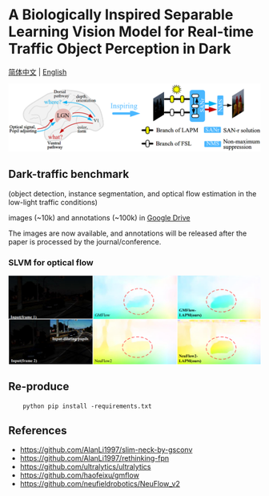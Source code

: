 # A Biologically Inspired Separable Learning Vision Model for Real-time Traffic Object Perception in Dark

[简体中文](README-zh-CN.md) | [English](README.md)
<br>

![framwk](figs/framwk.png)

## Dark-traffic benchmark
(object detection, instance segmentation, and optical flow estimation in the low-light traffic conditions)

images (~10k) and annotations (~100k) in [Google Drive](https://drive.google.com/drive/folders/1B8EzDn64bGBgyRCfppL_jhcOA3hIwnzi?usp=sharing)

The images are now available, and annotations will be released after the paper is processed by the journal/conference.

### SLVM for optical flow
![flow](figs/f10.png)

## Re-produce
        python pip install -requirements.txt
 ## References
  - https://github.com/AlanLi1997/slim-neck-by-gsconv
  - https://github.com/AlanLi1997/rethinking-fpn
  - https://github.com/ultralytics/ultralytics
  - https://github.com/haofeixu/gmflow
  - https://github.com/neufieldrobotics/NeuFlow_v2
